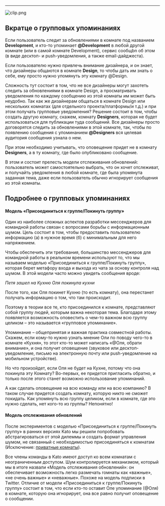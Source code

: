 ***

![clip.png](https://s3.amazonaws.com/kato-share/eccad637cc6e36c539b3bfa4bad3f9295f09adebb58011f05fffbd8c4b3a888a/clip.png)

## Вкратце о групповых упоминаниях
Если пользователь следит за обновлениями в комнате под названием **Development**, и кто-то упоминает **@Development** в любой другой комнате (или в самой комнате Development), сервис сообщbn об этом (в виде десктоп- и push-уведомления, а также email-дайджеста).

Если пользователю нужно привлечь внимание дизайнера, и он знает, что дизайнеры общаются в комнате **Design**, то чтобы дать им знать о себе, ему просто нужно упомянуть эту комнату @Design.

Сложность тут состоит в том, что не все дизайнеры могут захотеть следить за обновлениями в комнате Design, а просматривать уведомления по каждому сообщению из этой комнаты им может быть неудобно. Так как же дизайнерам общаться в комнате Design или нескольких комнатах (для отдельного проекта/платформы/и т.д.) и при этом получать групповые уведомления? Решение состоит в том, чтобы создать другую комнату, скажем, комнату **Designers**, которая не будет использоваться для публикации туда сообщений. Все дизайнеры просто договорятся следить за обновлениями в этой комнате, так, чтобы по появлению сообщения с упоминанием **@Designers** вся целевая аудитория сообщения узнала о нем. 

При этом необходимо учитывать, что оповещение придет не в комнату **Designers**, а в ту комнату, где было опубликовано сообщение.

В этом и состоит прелесть модели отслеживания обновлений: пользователь может самостоятельно выбрать, что он хочет отслеживат, и получайть уведомления в любой комнате, где была упомянута заданная тема, даже если пользователь обычно игнорирует сообщения из этой комнаты.

## Подробнее о групповых упоминаниях
#### Модель «Присоединиться к группе/Покинуть группу»
Один из наиболее сложных аспектов разработки мессенджеров для командной работы связан с вопросами борьбы с информационным шумом. Цель состоит в том, чтобы предоставить пользователю информацию (а) в нужное время (б) с минимальным для него напряжением.

Чтобы обеспечить эти требования, большинство мессенджеров для командной работы в реальном времени используют то, что мы называем моделью «Присоединиться к группе/Покинуть группу», которая берет метафору входа и выхода из чата за основу контроля над шумом. В этой модели часто можно увидеть сообщения вроде:

_Петя зашел на Кухню_
_Оля покинула кухни_

После того, как Оля покинет Кухню (то есть комнату), она перестанет получать информацию о том, что там происходит.

Поэтому в теории все те, кто присоединился к комнате, представляют собой группу людей, которым важна некоторая тема. Благодаря этому появляется возможность оповестить о чем-то важном всю группу целиком – это называется «групповое упоминание».

Упоминание – общепринятая и важная практика совместной работы. Скажем, если кому-то нужно узнать мнение Оли по поводу чего-то в комнате «Кухня», то этот кто-то может написать «@Оля, обрати внимание», и она получит оповещение (звуковое или десктоп-уведомление, письмо на электронную почту или push-уведомление на мобильном устройстве).

Но что произойдет, если Оля не будет на Кухне, потому что она покинула эту Комнату? Во-первых, ее придется пригласить обратно, и только после этого станет возможно использование упоминаний.

А как сделать оповещение на всю команду или на всю компанию? В таком случае придется создать комнату, которую никто не сможет покидать. Как  упомянуть всю группу целиком, если в комнате, где это нужно сделать, нет кого-то из группы? Непонятно!

#### Модель отслеживания обновлений
После экспериментов с моделью «Присоединиться к группе/Покинуть группу» в ранних версиях Kato мы решили попробовать абстрагироваться от этой дилеммы и создать формат управления шумом, не связанный с необходимостью присоединяться к комнатам (Исключение: [приватные комнаты](/articles/ru/general/room-types)). 

Все члены команды в Kato имеют доступ ко всем комнатам с неограниченным доступом. Шум контролируется механизмом, который мы в итоге назвали «Модель отслеживания обновлений»: он обеспечивает возможность легко размечать rомнаты как «важные», «не очень важные» и «неважные». Похоже на модель подписки в Twitter. Отличие от модели «Присоединиться к группе/Покинуть группу» состоит в том, что если кто-то оставит Оле упоминание (@Оля) в комнате, которую она игнорирует, она все равно получит оповещение о сообщении.

